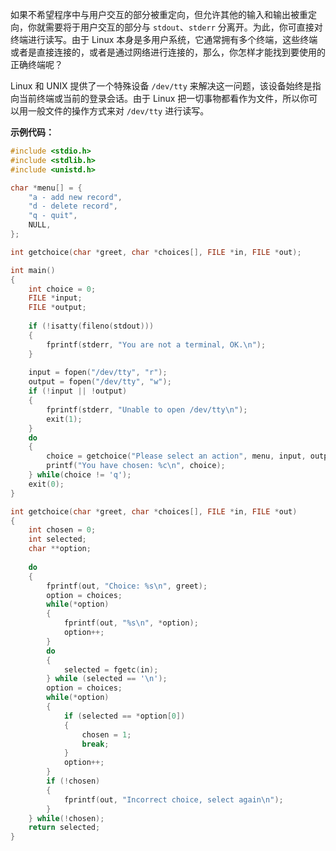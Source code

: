 如果不希望程序中与用户交互的部分被重定向，但允许其他的输入和输出被重定向，你就需要将于用户交互的部分与 `stdout`、`stderr` 分离开。为此，你可直接对终端进行读写。由于 Linux 本身是多用户系统，它通常拥有多个终端，这些终端或者是直接连接的，或者是通过网络进行连接的，那么，你怎样才能找到要使用的正确终端呢？

Linux 和 UNIX 提供了一个特殊设备 `/dev/tty` 来解决这一问题，该设备始终是指向当前终端或当前的登录会话。由于 Linux 把一切事物都看作为文件，所以你可以用一般文件的操作方式来对 `/dev/tty` 进行读写。

**示例代码：**

```c
#include <stdio.h>
#include <stdlib.h>
#include <unistd.h>

char *menu[] = {
	"a - add new record",
	"d - delete record",
	"q - quit",
	NULL,
};

int getchoice(char *greet, char *choices[], FILE *in, FILE *out);

int main()
{
	int choice = 0;
	FILE *input;
	FILE *output;
	
	if (!isatty(fileno(stdout)))
	{
		fprintf(stderr, "You are not a terminal, OK.\n");
	}
	
	input = fopen("/dev/tty", "r");
	output = fopen("/dev/tty", "w");
	if (!input || !output)
	{
		fprintf(stderr, "Unable to open /dev/tty\n");
		exit(1);
	}
	do
	{
		choice = getchoice("Please select an action", menu, input, output);
		printf("You have chosen: %c\n", choice);
	} while(choice != 'q');
	exit(0);
}

int getchoice(char *greet, char *choices[], FILE *in, FILE *out)
{
	int chosen = 0;
	int selected;
	char **option;
	
	do 
	{
		fprintf(out, "Choice: %s\n", greet);
		option = choices;
		while(*option)
		{
			fprintf(out, "%s\n", *option);
			option++;
		}
		do
		{
			selected = fgetc(in);
		} while (selected == '\n');
		option = choices;
		while(*option)
		{
			if (selected == *option[0])
			{
				chosen = 1;
				break;
			}
			option++;
		}
		if (!chosen)
		{
			fprintf(out, "Incorrect choice, select again\n");
		}
	} while(!chosen);
	return selected;
}
```



